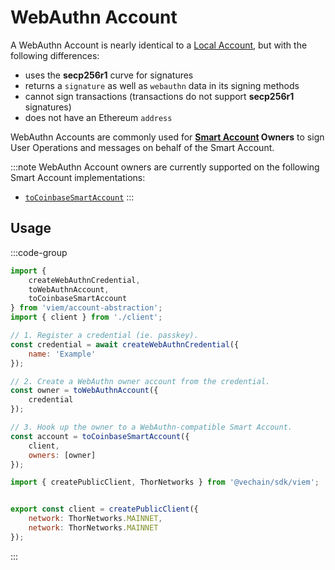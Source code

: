 # WebAuthn Account

A WebAuthn Account is nearly identical to a [Local Account](/docs/accounts/local), but with the following differences:

- uses the **secp256r1** curve for signatures
- returns a `signature` as well as `webauthn` data in its signing methods
- cannot sign transactions (transactions do not support **secp256r1** signatures)
- does not have an Ethereum `address`

WebAuthn Accounts are commonly used for **[Smart Account](/account-abstraction/accounts/smart) Owners** to sign User Operations and messages on behalf of the Smart Account.

:::note
WebAuthn Account owners are currently supported on the following Smart Account implementations:

- [`toCoinbaseSmartAccount`](/account-abstraction/accounts/smart/toCoinbaseSmartAccount#owners)
  :::

## Usage

:::code-group

```js twoslash [example.ts]
import {
    createWebAuthnCredential,
    toWebAuthnAccount,
    toCoinbaseSmartAccount
} from 'viem/account-abstraction';
import { client } from './client';

// 1. Register a credential (ie. passkey).
const credential = await createWebAuthnCredential({
    name: 'Example'
});

// 2. Create a WebAuthn owner account from the credential.
const owner = toWebAuthnAccount({
    credential
});

// 3. Hook up the owner to a WebAuthn-compatible Smart Account.
const account = toCoinbaseSmartAccount({
    client,
    owners: [owner]
});
```

```js twoslash [client.ts] filename="client.ts"
import { createPublicClient, ThorNetworks } from '@vechain/sdk/viem';


export const client = createPublicClient({
    network: ThorNetworks.MAINNET,
    network: ThorNetworks.MAINNET
});
```

:::
